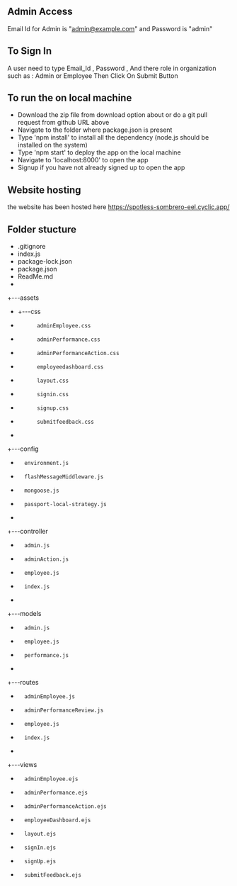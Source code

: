 
## Admin Access
Email Id for Admin is "admin@example.com" and Password is "admin" 

## To Sign In 
A user need to type Email_Id , Password , And there role in organization such as : Admin or Employee
Then Click On Submit Button

## To run the on local machine

* Download the zip file from download option about or do a git pull request from github URL above
* Navigate to the folder where package.json is present
* Type 'npm install' to install all the dependency (node.js should be installed on the system)
* Type 'npm start' to deploy the app on the local machine
* Navigate to 'localhost:8000' to open the app
* Signup if you have not already signed up to open the app

## Website hosting
the website has been hosted here https://spotless-sombrero-eel.cyclic.app/

## Folder stucture
-   .gitignore
-   index.js
-   package-lock.json
-   package.json
-   ReadMe.md
-   
+---assets
-   +---css
-           adminEmployee.css
-           adminPerformance.css
-           adminPerformanceAction.css
-           employeedashboard.css
-           layout.css
-           signin.css
-           signup.css
-           submitfeedback.css
-           
+---config
-       environment.js
-       flashMessageMiddleware.js
-       mongoose.js
-       passport-local-strategy.js
-       
+---controller
-       admin.js
-       adminAction.js
-       employee.js
-       index.js
-       
+---models
-       admin.js
-       employee.js
-       performance.js
-       
+---routes
-       adminEmployee.js
-       adminPerformanceReview.js
-       employee.js
-       index.js
-       
+---views
-       adminEmployee.ejs
-       adminPerformance.ejs
-       adminPerformanceAction.ejs
-       employeeDashboard.ejs
-       layout.ejs
-       signIn.ejs
-       signUp.ejs
-       submitFeedback.ejs
